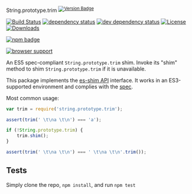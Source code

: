 String.prototype.trim <sup>[![Version Badge][npm-version-svg]][package-url]</sup>

[![Build Status][travis-svg]][travis-url]
[![dependency status][deps-svg]][deps-url]
[![dev dependency status][dev-deps-svg]][dev-deps-url]
[![License][license-image]][license-url]
[![Downloads][downloads-image]][downloads-url]

[![npm badge][npm-badge-png]][package-url]

[![browser support][testling-svg]][testling-url]

An ES5 spec-compliant `String.prototype.trim` shim. Invoke its "shim" method to shim `String.prototype.trim` if it is unavailable.

This package implements the [es-shim API](https://github.com/es-shims/api) interface. It works in an ES3-supported environment and complies with the [spec](http://www.ecma-international.org/ecma-262/5.1/#sec-15.5.4.20).

Most common usage:
```js
var trim = require('string.prototype.trim');

assert(trim(' \t\na \t\n') === 'a');

if (!String.prototype.trim) {
	trim.shim();
}

assert(trim(' \t\na \t\n') === ' \t\na \t\n'.trim());
```

## Tests
Simply clone the repo, `npm install`, and run `npm test`

[package-url]: https://npmjs.com/package/string.prototype.trim
[npm-version-svg]: http://versionbadg.es/es-shims/String.prototype.trim.svg
[travis-svg]: https://travis-ci.org/es-shims/String.prototype.trim.svg
[travis-url]: https://travis-ci.org/es-shims/String.prototype.trim
[deps-svg]: https://david-dm.org/es-shims/String.prototype.trim.svg
[deps-url]: https://david-dm.org/es-shims/String.prototype.trim
[dev-deps-svg]: https://david-dm.org/es-shims/String.prototype.trim/dev-status.svg
[dev-deps-url]: https://david-dm.org/es-shims/String.prototype.trim#info=devDependencies
[testling-svg]: https://ci.testling.com/es-shims/String.prototype.trim.png
[testling-url]: https://ci.testling.com/es-shims/String.prototype.trim
[npm-badge-png]: https://nodei.co/npm/string.prototype.trim.png?downloads=true&stars=true
[license-image]: http://img.shields.io/npm/l/string.prototype.trim.svg
[license-url]: LICENSE
[downloads-image]: http://img.shields.io/npm/dm/string.prototype.trim.svg
[downloads-url]: http://npm-stat.com/charts.html?package=string.prototype.trim
